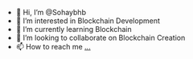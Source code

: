 - 👋 Hi, I’m @Sohaybhb
- 👀 I’m interested in Blockchain Development
- 🌱 I’m currently learning Blockchain
- 💞️ I’m looking to collaborate on Blockchain Creation
- 📫 How to reach me [...](https://t.me/youssefhbc)

<!---
Sohaybhb/Sohaybhb is a ✨ special ✨ repository because its `README.md` (this file) appears on your GitHub profile.
You can click the Preview link to take a look at your changes.
--->
